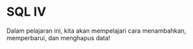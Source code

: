 # SQL IV
Dalam pelajaran ini, kita akan mempelajari cara menambahkan, memperbarui, dan menghapus data!
